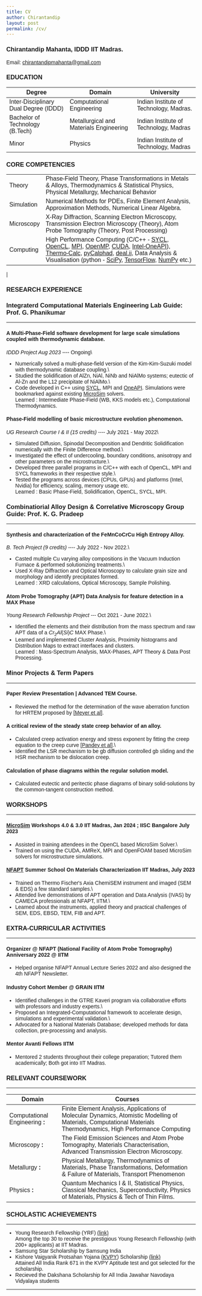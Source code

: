 ```yaml
---
title: CV
author: Chirantandip
layout: post
permalink: /cv/
---
```

<link rel"stylesheet" type"text/css" href"https://cdn.rawgit.com/dreampulse/computer-modern-web-font/master/fonts.css"> 
<style> 
body {font-family: "Computer Modern Sans", sans-serif;};
h1{color: #002147;} 
</style>

### Chirantandip Mahanta, IDDD IIT Madras.
Email: chirantandipmahanta@gmail.com

### EDUCATION 


|Degree| Domain | University|
|----|----|----|
|Inter-Disciplinary Dual Degree (IDDD)  | Computational Engineering| Indian Institute of Technology, Madras.|
| Bachelor of Technology (B.Tech)| Metallurgical and Materials Engineering| Indian Institute of Technology, Madras|
|Minor|Physics|Indian Institute of Technology, Madras|

### CORE COMPETENCIES

||  | 
|----|----|
|Theory  | Phase-Field Theory, Phase Transformations in Metals \& Alloys, Thermodynamics \& Statistical Physics, Physical Metallurgy, Mechanical Behavior|
|Simulation| Numerical Methods for PDEs, Finite Element Analysis, Approximation Methods, Numerical Linear Algebra.|
|Microscopy|X-Ray Diffraction, Scanning Electron Microscopy, Transmission Electron Microscopy (Theory), Atom Probe Tomography (Theory, Post Processing)|
|Computing|High Performance Computing (C/C++ - [SYCL](https://www.khronos.org/sycl/), [OpenCL](https://www.khronos.org/opencl/), [MPI](https://www.open-mpi.org/), [OpenMP](https://www.openmp.org/), [CUDA](https://developer.nvidia.com/cuda-toolkit), [Intel-OneAPI](https://www.oneapi.io/)), [Thermo-Calc](https://thermocalc.com/), [pyCalphad](https://pycalphad.org/docs/latest/), [deal.ii](https://www.dealii.org/), Data Analysis & Visualisation (python - [SciPy](https://scipy.org/), [TensorFlow](https://www.tensorflow.org/), [NumPy](https://numpy.org/) etc.)
|


### RESEARCH EXPERIENCE


### Integraterd Computational Materials Engineering Lab Guide: Prof. G. Phanikumar
----

#### A Multi-Phase-Field software development for large scale simulations coupled with thermodynamic database.

*IDDD Project Aug 2023* ---- Ongoing\
- Numerically solved a multi-phase-field version of
the Kim-Kim-Suzuki model with thermodynamic database coupling.\
- Studied the solidification of AlZn, NiAl, NiNb and
NiAlMo systems; eutectic of Al-Zn and the L12 precipitate of NiAlMo.\
- Code developed in C++ using
[SYCL](https://www.khronos.org/sycl/), MPI and
[OneAPI](https://www.oneapi.io/). Simulations were bookmarked against
existing [MicroSim](https://microsim.co.in/) solvers.\
Learned : Intermediate Phase-Field (WB, KKS models etc.), Computational
Thermodynamics.

#### Phase-Field modelling of basic microstructure evolution phenomenon.

*UG Research Course I & II (15 credits)* ---- July 2021 - May 2022\
- Simulated Diffusion, Spinodal Decomposition and
Dendritic Solidification numerically with the Finite Difference method.\
- Investigated the effect of undercooling, boundary
conditions, anisotropy and other parameters on the microstructure.\
- Developed three parallel programs in C/C++ with
each of OpenCL, MPI and SYCL frameworks in their respective style.\
- Tested the programs across devices (CPUs, GPUs) and
platforms (Intel, Nvidia) for efficiency, scaling, memory usage etc.\
Learned : Basic Phase-Field, Solidification, OpenCL, SYCL, MPI.

### Combinatiorial Alloy Design & Correlative Microscopy Group Guide: Prof. K. G. Pradeep

----

#### Synthesis and characterization of the FeMnCoCrCu High Entropy Alloy.

*B. Tech Project (9 credits)* ---- July 2022 - Nov 2022.\
- Casted multiple Cu varying alloy compositions in
the Vacuum Induction Furnace & performed solutionizing treatments.\
- Used X-Ray Diffraction and Optical Microscopy to
calculate grain size and morphology and identify precipitates formed.\
Learned : XRD calculations, Optical Microscopy, Sample Polishing.

#### Atom Probe Tomography (APT) Data Analysis for feature detection in a MAX Phase

*Young Research Fellowship Project* --- Oct 2021 - June 2022.\
- Identified the elements and their distribution from
the mass spectrum and raw APT data of a $Cr_2Al(Si)C$ MAX Phase.\
- Learned and implemented Cluster Analysis, Proximity
histograms and Distribution Maps to extract interfaces and clusters.\
Learned : Mass-Spectrum Analysis, MAX-Phases, APT Theory & Data Post
Processing.

### Minor Projects & Term Papers
---

#### Paper Review Presentation \| Advanced TEM Course.

- Reviewed the method for the determination of the
wave aberration function for HRTEM proposed by \[[Meyer et
al](https://doi.org/10.1016/S1359-6454(96)00225-X)\].

#### A critical review of the steady state creep behavior of an alloy. 

- Calculated creep activation energy and stress
exponent by fitting the creep equation to the creep curve \[[Pandey et
al](https://doi.org/10.1016/S1359-6454(96)00225-X)\].\
- Identified the LSR mechanism to be gb diffusion
controlled gb sliding and the HSR mechanism to be dislocation creep.

#### Calculation of phase diagrams within the regular solution model.

- Calculated eutectic and peritectic phase diagrams
of binary solid-solutions by the common-tangent construction method.

### WORKSHOPS
---

#### [MicroSim](https://microsim.co.in/) Workshops 4.0 & 3.0 IIT Madras, Jan 2024 ; IISC Bangalore July 2023

- Assisted in training attendees in the OpenCL based
MicroSim Solver.\
- Trained on using the CUDA, AMReX, MPI and OpenFOAM
based MicroSim solvers for microstructure simulations.

#### [NFAPT](https://nfapt.iitm.ac.in/) Summer School On Materials Characterization IIT Madras, July 2023

- Trained on Thermo Fischer's Axia ChemiSEM
instrument and imaged (SEM & EDS) a few standard samples.\
- Attended live demonstrations of APT operation and
Data Analysis (IVAS) by CAMECA professionals at NFAPT, IITM.\
- Learned about the instruments, applied theory and
practical challenges of SEM, EDS, EBSD, TEM, FIB and APT.

### EXTRA-CURRICULAR ACTIVITIES
---

#### Organizer @ NFAPT (National Facility of Atom Probe Tomography) Anniversary 2022 @ IITM 

- Helped organise NFAPT Annual Lecture Series 2022
and also designed the 4th NFAPT Newsletter.

#### Industry Cohort Member @ GRAIN IITM 

- Identified challenges in the GTRE Kaveri program
via collaborative efforts with professors and industry experts.\
- Proposed an Integrated-Computational framework to
accelerate design, simulations and experimental validation.\
- Advocated for a National Materials Database;
developed methods for data collection, pre-processing and analysis.

#### Mentor Avanti Fellows IITM 

- Mentored 2 students throughout their college
preparation; Tutored them academically; Both got into IIT Madras.

### RELEVANT COURSEWORK
---

|Domain|Courses|
|-|-|
|Computational Engineering **:** |  Finite Element Analysis, Applications of Molecular Dynamics, Atomistic Modelling of Materials, Computational Materials Thermodynamics, High Performance Computing|
|Microscopy **:** | The Field Emission Sciences and Atom Probe Tomography, Materials Characterisation, Advanced Transmission Electron Microscopy.|
|Metallurgy **:** | Physical Metallurgy, Thermodynamics of Materials, Phase Transformations, Deformation & Failure of Materials, Transport Phenomenon
|Physics **:** | Quantum Mechanics I & II, Statistical Physics, Classical Mechanics, Superconductivity, Physics of Materials, Physics & Tech of Thin Films.

### SCHOLASTIC ACHIEVEMENTS
---

- Young Research Fellowship (YRF)
[(link)](https://yrf.iitm.ac.in/2020fellows.html)\
Among the top 30 to receive the prestigious Young Research Fellowship
(with 200+ applicants) at IIT Madras. 
- Samsung Star Scholarship by Samsung India 
- Kishore Vaigyanik
Protsahan Yojana ([KVPY](http://www.kvpy.iisc.ernet.in/main/index.htm))
Scholarship
[(link)](http://kvpy.iisc.ac.in/main/resources/2018-fellowships/2018-SX-GEN.pdf)\
Attained All India Rank 671 in the KVPY Aptitude test and got selected
for the scholarship.
- Recieved the Dakshana Scholarship for All India Jawahar Navodaya
Vidyalaya students

-------

